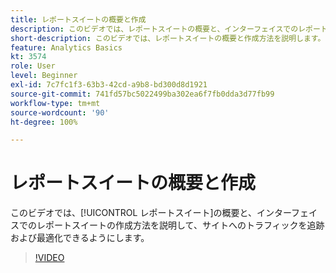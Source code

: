 ```yaml
---
title: レポートスイートの概要と作成
description: このビデオでは、レポートスイートの概要と、インターフェイスでのレポートスイートの作成方法を説明して、サイトを訪れる訪問者を追跡し最適化できるようにします。
short-description: このビデオでは、レポートスイートの概要と作成方法を説明します。
feature: Analytics Basics
kt: 3574
role: User
level: Beginner
exl-id: 7c7fc1f3-63b3-42cd-a9b8-bd300d8d1921
source-git-commit: 741fd57bc5022499ba302ea6f7fb0dda3d77fb99
workflow-type: tm+mt
source-wordcount: '90'
ht-degree: 100%

---
```


# レポートスイートの概要と作成

このビデオでは、[!UICONTROL レポートスイート]の概要と、インターフェイスでのレポートスイートの作成方法を説明して、サイトへのトラフィックを追跡および最適化できるようにします。

>[!VIDEO](https://video.tv.adobe.com/v/31414/?quality=12&learn=on&captions=jpn)

